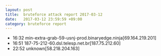 ```yaml
---
layout: post
title:  bruteforce attack report 2017-03-12
date:   2017-03-12 23:59:59 +09:00
category: bruteforce report
---
```


* 16:32 min-extra-grab-59-usnj-prod.binaryedge.ninja[69.164.219.201]
* 16:51 187-75-212-60.dsl.telesp.net.br[187.75.212.60]
* 22:52 unknown[58.218.204.163]
